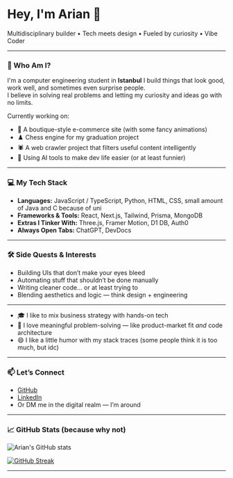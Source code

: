 # Hey, I'm Arian 👋  
Multidisciplinary builder • Tech meets design • Fueled by curiosity • Vibe Coder 

---

### 🧠 Who Am I?

I'm a computer engineering student in **Istanbul**
I build things that look good, work well, and sometimes even surprise people.  
I believe in solving real problems and letting my curiosity and ideas go with no limits.

Currently working on:
- 🛒 A boutique-style e-commerce site (with some fancy animations)
- ♟️ Chess engine for my graduation project
- 🕷️ A web crawler project that filters useful content intelligently
- 🧠 Using AI tools to make dev life easier (or at least funnier)

---

### 💻 My Tech Stack

- **Languages:** JavaScript / TypeScript, Python, HTML, CSS, small amount of Java and C because of uni
- **Frameworks & Tools:** React, Next.js, Tailwind, Prisma, MongoDB  
- **Extras I Tinker With:** Three.js, Framer Motion, D1 DB, Auth0  
- **Always Open Tabs:** ChatGPT, DevDocs

---

### 🛠️ Side Quests & Interests

- Building UIs that don’t make your eyes bleed
- Automating stuff that shouldn’t be done manually
- Writing cleaner code… or at least trying to
- Blending aesthetics and logic — think design + engineering

---

- 🎓 I like to mix business strategy with hands-on tech
- 🧩 I love meaningful problem-solving — like product-market fit *and* code architecture
- 😄 I like a little humor with my stack traces (some people think it is too much, but idc)

---

### 📫 Let’s Connect

- [GitHub](https://github.com/TheRealShamsaba)  
- [LinkedIn](https://www.linkedin.com/in/arian-shamsabadi-00508a281/)  
- Or DM me in the digital realm — I’m around

---

### 📈 GitHub Stats (because why not)
![Arian's GitHub stats](https://github-readme-stats.vercel.app/api?username=TheRealShamsaba&show_icons=true&theme=tokyonight)

[![GitHub Streak](https://streak-stats.demolab.com/?user=TheRealShamsaba&theme=tokyonight&hide_border=true)](https://git.io/streak-stats)


---


